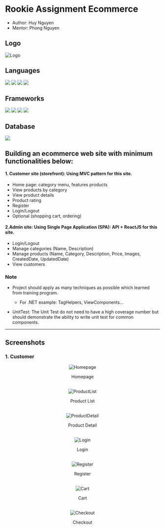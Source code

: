 # Rookie Assignment Ecommerce

* Author: Huy Nguyen
* Mentor: Phong Nguyen 

## Logo
<img alt="Logo" src="eCommerce.CustomerSite/Screenshots/Logo.png">

## Languages
![](https://img.shields.io/badge/HTML5-E34F26?style=for-the-badge&logo=html5&logoColor=white)
![](https://img.shields.io/badge/CSS3-1572B6?style=for-the-badge&logo=css3&logoColor=white)
![](https://img.shields.io/badge/JavaScript-323330?style=for-the-badge&logo=javascript&logoColor=F7DF1E)
![](https://img.shields.io/badge/C%23-239120?style=for-the-badge&logo=c-sharp&logoColor=white)

## Frameworks
![](https://img.shields.io/badge/.NET-512BD4?style=for-the-badge&logo=dotnet&logoColor=white)
![](https://img.shields.io/badge/Bootstrap-563D7C?style=for-the-badge&logo=bootstrap&logoColor=white)
![](https://img.shields.io/badge/React-20232A?style=for-the-badge&logo=react&logoColor=61DAFB)
![](https://img.shields.io/badge/Swagger-85EA2D?style=for-the-badge&logo=Swagger&logoColor=white)

## Database
![](https://img.shields.io/badge/Microsoft%20SQL%20Server-CC2927?style=for-the-badge&logo=microsoft%20sql%20server&logoColor=white)


## Building an ecommerce web site with minimum functionalities below:

#### 1. Customer site (storefront): Using MVC pattern for this site.
* Home page: category menu, features products
* View products by category
* View product details
* Product rating
* Register
* Login/Logout
* Optional (shopping cart, ordering)

#### 2.Admin site: Using Single Page Application (SPA): API + ReactJS for this site.
* Login/Logout
* Manage categories (Name, Description)
* Manage products (Name, Category, Description, Price, Images, CreatedDate, UpdatedDate)
* View customers

### Note

* Project should apply as many techniques as possible which learned from training program. 
  - For .NET example: TagHelpers, ViewComponents…

* UnitTest: The Unit Test do not need to have a high coverage number but should demonstrate the ability to write unit test for common components.

***
## Screenshots
### 1. Customer
<div align="center">
    <img alt="Homepage" src="eCommerce.CustomerSite/Screenshots/Homepage.png">
    <p>Homepage</p>
    <br/>
    <img alt="ProductList" src="eCommerce.CustomerSite/Screenshots/ProductList.png">
    <p>Product List</p>
    <br/>
    <img alt="ProductDetail" src="eCommerce.CustomerSite/Screenshots/ProductDetail.png">
    <p>Product Detail</p>
    <br/>
    <img alt="Login" src="eCommerce.CustomerSite/Screenshots/Login.png">
    <p>Login</p>
    <br/>
    <img alt="Register" src="eCommerce.CustomerSite/Screenshots/Signup.png">
    <p>Register</p>
    <br/>
    <img alt="Cart" src="eCommerce.CustomerSite/Screenshots/Order.png">
    <p>Cart</p>
    <br/>
    <img alt="Checkout" src="eCommerce.CustomerSite/Screenshots/ConfirmOrder.png">
    <p>Checkout</p>
    <br/>
</div>
